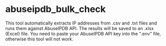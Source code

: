 # abuseipdb_bulk_check

This tool automatically extracts IP addresses from .csv and .txt files and runs them against AbuseIPDB API.
The results will be saved to an .xlsx (Excel) file.
You need to paste your AbuseIPDB API key into the ".env" file, otherwise this tool will not work.
